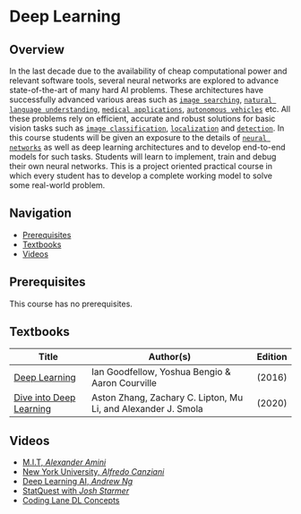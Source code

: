 # Deep Learning

## Overview

In the last decade due to the availability of cheap computational power and relevant software tools, several neural networks are explored to advance state-of-the-art of 
many hard AI problems. These architectures have successfully advanced various areas such as [`image searching`](https://en.wikipedia.org/wiki/Convolutional_neural_network), 
[`natural language understanding`](https://en.wikipedia.org/wiki/Natural_language_processing), [`medical applications`](https://www.jyi.org/2020-august/2020/8/24/applications-of-deep-learning-in-healthcare), 
[`autonomous vehicles`](https://becominghuman.ai/deep-learning-algorithms-in-self-driving-cars-14b13a895068) etc. All these problems rely on efficient, accurate and robust 
solutions for basic vision tasks such as [`image classification`](https://www.tensorflow.org/tutorials/images/classification), [`localization`](https://machinelearningmastery.com/object-recognition-with-deep-learning/) and
[`detection`](https://en.wikipedia.org/wiki/Object_detection). In this course students will be given an exposure to the details of [`neural networks`](https://en.wikipedia.org/wiki/Neural_network) as well as deep learning architectures and to develop end-to-end 
models for such tasks. Students will learn to implement, train and debug their own neural networks. This is a project oriented practical course in which every student 
has to develop a complete working model to solve some real-world problem.

## Navigation

*   [Prerequisites](#prerequisites)
*   [Textbooks](#textbooks)
*   [Videos](#videos)

## Prerequisites

This course has no prerequisites.

## Textbooks

| Title | Author(s) | Edition |
| -------------|-------------|:-----:|
| [Deep Learning](https://drive.google.com/file/d/16TZvJ4azjEiFEWNayWp439oDwAmmLVsQ/view?usp=sharing) | Ian Goodfellow, Yoshua Bengio & Aaron Courville | (2016)
| [Dive into Deep Learning](https://drive.google.com/file/d/14zzTt0U2s6KmQ2LWN25beuK-OhQ2Y_AA/view?usp=sharing) | Aston Zhang, Zachary C. Lipton, Mu Li, and Alexander J. Smola | (2020)

## Videos

* [M.I.T, *Alexander Amini*](https://www.youtube.com/playlist?list=PLtBw6njQRU-rwp5__7C0oIVt26ZgjG9NI)
* [New York University, *Alfredo Canziani*](https://www.youtube.com/playlist?list=PL80I41oVxglKcAHllsU0txr3OuTTaWX2v)
* [Deep Learning AI, *Andrew Ng*](https://www.youtube.com/playlist?list=PLkDaE6sCZn6Ec-XTbcX1uRg2_u4xOEky0)
* [StatQuest with *Josh Starmer*](https://www.youtube.com/playlist?list=PLblh5JKOoLUIxGDQs4LFFD--41Vzf-ME1)
* [Coding Lane DL Concepts](https://www.youtube.com/@CodingLane/playlists)
